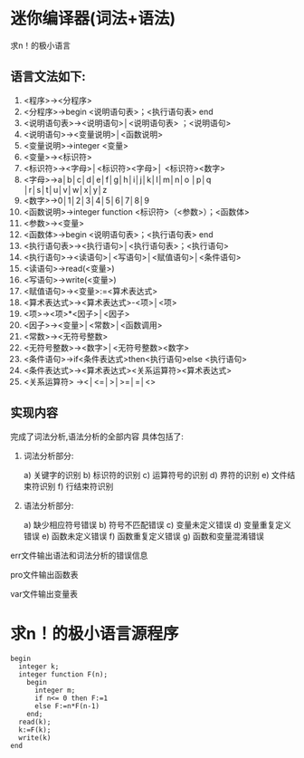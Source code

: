 # 迷你编译器(词法+语法)

求n！的极小语言

## 语言文法如下:
1. <程序>→<分程序>
2. <分程序>→begin <说明语句表>；<执行语句表> end
3. <说明语句表>→<说明语句>│<说明语句表> ；<说明语句>
4. <说明语句>→<变量说明>│<函数说明>
5. <变量说明>→integer <变量>
6. <变量>→<标识符>
7. <标识符>→<字母>│<标识符><字母>│ <标识符><数字>
8. <字母>→a│b│c│d│e│f│g│h│i│j│k│l│m│n│o │p│q │r│s│t│u│v│w│x│y│z
9. <数字>→0│1│2│3│4│5│6│7│8│9
10. <函数说明>→integer function <标识符>（<参数>）；<函数体>
11. <参数>→<变量>
12. <函数体>→begin <说明语句表>；<执行语句表> end
13. <执行语句表>→<执行语句>│<执行语句表>；<执行语句>
14. <执行语句>→<读语句>│<写语句>│<赋值语句>│<条件语句>
15. <读语句>→read(<变量>)
16. <写语句>→write(<变量>)
17. <赋值语句>→<变量>:=<算术表达式>
18. <算术表达式>→<算术表达式>-<项>│<项>
19. <项>→<项>*<因子>│<因子>
20. <因子>→<变量>│<常数>│<函数调用>
21. <常数>→<无符号整数>
22. <无符号整数>→<数字>│<无符号整数><数字>
23. <条件语句>→if<条件表达式>then<执行语句>else <执行语句>
24. <条件表达式>→<算术表达式><关系运算符><算术表达式>
25. <关系运算符> →<│<=│>│>=│=│<>


## 实现内容

完成了词法分析,语法分析的全部内容
具体包括了:
1.	词法分析部分:

    a)	关键字的识别
    b)	标识符的识别
    c)	运算符号的识别
    d)	界符的识别
    e)	文件结束符识别
    f)	行结束符识别
    
2.	语法分析部分:

    a)	缺少相应符号错误
    b)	符号不匹配错误
    c)	变量未定义错误
    d)	变量重复定义错误
    e)	函数未定义错误
    f)	函数重复定义错误
    g)	函数和变量混淆错误
    
err文件输出语法和词法分析的错误信息

pro文件输出函数表

var文件输出变量表
    
# 求n！的极小语言源程序

    begin
      integer k;
      integer function F(n);
        begin
          integer m;
          if n<= 0 then F:=1
          else F:=n*F(n-1)
        end;
      read(k);
      k:=F(k);
      write(k)
    end


